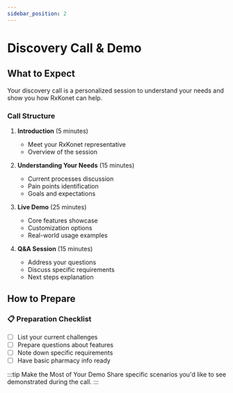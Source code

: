 ```yaml
---
sidebar_position: 2
---
```


# Discovery Call & Demo

## What to Expect

Your discovery call is a personalized session to understand your needs and show you how RxKonet can help.

### Call Structure

1. **Introduction** (5 minutes)
   - Meet your RxKonet representative
   - Overview of the session

2. **Understanding Your Needs** (15 minutes)
   - Current processes discussion
   - Pain points identification
   - Goals and expectations

3. **Live Demo** (25 minutes)
   - Core features showcase
   - Customization options
   - Real-world usage examples

4. **Q&A Session** (15 minutes)
   - Address your questions
   - Discuss specific requirements
   - Next steps explanation

## How to Prepare

### 📋 Preparation Checklist

- [ ] List your current challenges
- [ ] Prepare questions about features
- [ ] Note down specific requirements
- [ ] Have basic pharmacy info ready

:::tip Make the Most of Your Demo
Share specific scenarios you'd like to see demonstrated during the call.
::: 
